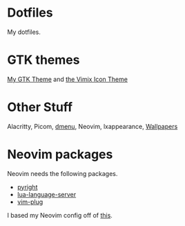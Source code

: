 # Dotfiles
My dotfiles.

# GTK themes
[My GTK Theme](https://github.com/Mespyr/ruby-dark-gtk-theme) and [the Vimix Icon Theme](https://github.com/vinceliuice/vimix-icon-theme)

# Other Stuff
Alacritty, Picom, [dmenu](https://github.com/Mespyr/dmenu), Neovim, lxappearance, [Wallpapers](wall/)


# Neovim packages 
Neovim needs the following packages. 
- [pyright](https://github.com/microsoft/pyright)
- [lua-language-server](https://github.com/sumneko/lua-language-server)
- [vim-plug](https://github.com/junegunn/vim-plug) 

I based my Neovim config off of [this](https://github.com/notusknot/dotfiles-nix/tree/main/config/nvim).

